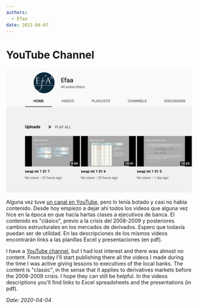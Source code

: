 ```yaml
---
authors:
  - Efaa 
date: 2021-04-07
---
```


# YouTube Channel

![imagen_canal](../../images/imagen_canal_1.png)
                                                      
Alguna vez tuve [un canal en YouTube](https://www.youtube.com/channel/UCGwQ3AEA6KCc0ZS-yjmoDlA?view_as=subscriber), pero lo tenía botado y casi no había contenido. Desde hoy empiezo a dejar ahí todos los videos que alguna vez hice en la época en que hacía hartas clases a ejecutivos de banca. El contenido es "clásico", previo a la crisis del 2008-2009 y posteriores cambios estructurales en los mercados de derivados. Espero que todavía puedan ser de utilidad. En las descripciones de los mismos videos encontrarán links a las planillas Excel y presentaciones (en pdf).

I have a [YouTube channel](https://www.youtube.com/channel/UCGwQ3AEA6KCc0ZS-yjmoDlA?view_as=subscriber), but I had lost interest and there was almost no content. From today I'll start publishing there all the videos I made during the time I was active giving lessons to executives of the local banks. The content is "classic", in the sense that it applies to derivatives markets before the 2008-2009 crisis. I hope they can still be helpful. In the videos descriptions you'll find links to Excel spreadsheets and the presentations (in pdf).

*Date: 2020-04-04*
